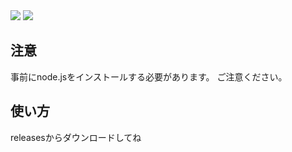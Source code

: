 <img src="https://img.shields.io/badge/-Node.js-339933.svg?logo=node.js&style=flat-square">
<img src="https://img.shields.io/badge/-Typescript-000000.svg?logo=typescript&style=popout-square">

## 注意
事前にnode.jsをインストールする必要があります。
ご注意ください。

## 使い方
releasesからダウンロードしてね
